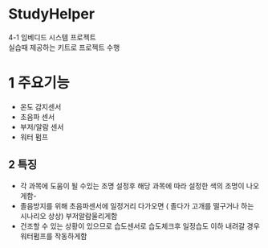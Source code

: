 # StudyHelper
4-1 임베디드 시스템 프로젝트 <br>
실습때 제공하는 키트로 프로젝트 수행

# 1 주요기능 
- 온도 감지센서 
- 초음파 센서
- 부저/알람 센서
- 워터 펌프

## 2 특징
- 각 과목에 도움이 될 수있는 조명 설정후 해당 과목에 따라 설정한 색의 조명이 나오게함- 
- 졸음방지를 위해 초음파센서에 일정거리 다가오면 ( 졸다가 고개를 떨구거나 하는 시나리오 상상) 부저알람울리게함
- 건조할 수 있는 상황이 있으므로 습도센서로 습도체크후 일정습도 이하 내려갈 경우 워터펌프를 작동하게함 

